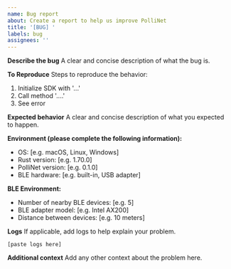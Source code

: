 ```yaml
---
name: Bug report
about: Create a report to help us improve PolliNet
title: '[BUG] '
labels: bug
assignees: ''
---
```


**Describe the bug**
A clear and concise description of what the bug is.

**To Reproduce**
Steps to reproduce the behavior:
1. Initialize SDK with '...'
2. Call method '....'
3. See error

**Expected behavior**
A clear and concise description of what you expected to happen.

**Environment (please complete the following information):**
 - OS: [e.g. macOS, Linux, Windows]
 - Rust version: [e.g. 1.70.0]
 - PolliNet version: [e.g. 0.1.0]
 - BLE hardware: [e.g. built-in, USB adapter]

**BLE Environment:**
 - Number of nearby BLE devices: [e.g. 5]
 - BLE adapter model: [e.g. Intel AX200]
 - Distance between devices: [e.g. 10 meters]

**Logs**
If applicable, add logs to help explain your problem.

```
[paste logs here]
```

**Additional context**
Add any other context about the problem here.
